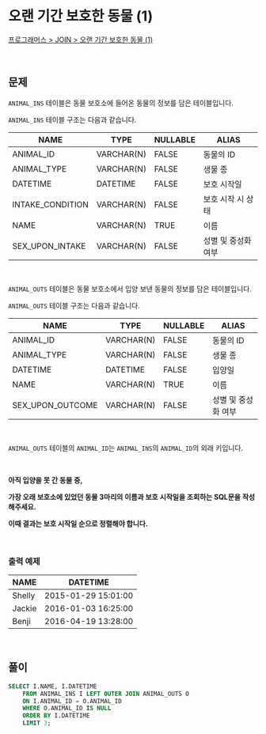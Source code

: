 # 오랜 기간 보호한 동물 (1)

[프로그래머스 > JOIN > 오랜 기간 보호한 동물 (1)](https://school.programmers.co.kr/learn/courses/30/lessons/59044)

<br/>

## 문제

`ANIMAL_INS` 테이블은 동물 보호소에 들어온 동물의 정보를 담은 테이블입니다.

`ANIMAL_INS` 테이블 구조는 다음과 같습니다.

| NAME                | TYPE       | NULLABLE | ALIAS             |
| ------------------- | ---------- | -------- | ----------------- |
| ANIMAL_ID           | VARCHAR(N) | FALSE    | 동물의 ID          |
| ANIMAL_TYPE         | VARCHAR(N) | FALSE    | 생물 종            |
| DATETIME            | DATETIME   | FALSE    | 보호 시작일         |
| INTAKE_CONDITION    | VARCHAR(N) | FALSE    | 보호 시작 시 상태   |
| NAME                | VARCHAR(N) | TRUE     | 이름               |
| SEX_UPON_INTAKE     | VARCHAR(N) | FALSE    | 성별 및 중성화 여부  |

<br/>

`ANIMAL_OUTS` 테이블은 동물 보호소에서 입양 보낸 동물의 정보를 담은 테이블입니다.

`ANIMAL_OUTS` 테이블 구조는 다음과 같습니다.

| NAME                | TYPE       | NULLABLE | ALIAS             |
| ------------------- | ---------- | -------- | ----------------- |
| ANIMAL_ID           | VARCHAR(N) | FALSE    | 동물의 ID          |
| ANIMAL_TYPE         | VARCHAR(N) | FALSE    | 생물 종            |
| DATETIME            | DATETIME   | FALSE    | 입양일             |
| NAME                | VARCHAR(N) | TRUE     | 이름               |
| SEX_UPON_OUTCOME    | VARCHAR(N) | FALSE    | 성별 및 중성화 여부  |

<br/>

`ANIMAL_OUTS` 테이블의 `ANIMAL_ID`는 `ANIMAL_INS`의 `ANIMAL_ID`의 외래 키입니다.

<br/>

**아직 입양을 못 간 동물 중,**

**가장 오래 보호소에 있었던 동물 3마리의 이름과 보호 시작일을 조회하는 SQL문을 작성해주세요.**

**이때 결과는 보호 시작일 순으로 정렬해야 합니다.**

<br/>

### 출력 예제

| NAME   | DATETIME            |
| ------ | ------------------- |
| Shelly | 2015-01-29 15:01:00 |
| Jackie | 2016-01-03 16:25:00 |
| Benji  | 2016-04-19 13:28:00 |


<br/>

## 풀이

```SQL
SELECT I.NAME, I.DATETIME
    FROM ANIMAL_INS I LEFT OUTER JOIN ANIMAL_OUTS O
    ON I.ANIMAL_ID = O.ANIMAL_ID
    WHERE O.ANIMAL_ID IS NULL
    ORDER BY I.DATETIME
    LIMIT 3;
```

